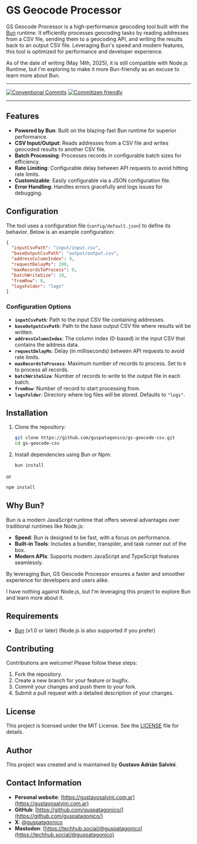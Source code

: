 # GS Geocode Processor

GS Geocode Processor is a high-performance geocoding tool built with the [Bun](https://bun.sh/) runtime.
It efficiently processes geocoding tasks by reading addresses from a CSV file, sending them to a geocoding API, and writing the results back to an output CSV file. Leveraging Bun's speed and modern features, this tool is optimized for performance and developer experience.

As of the date of writing (May 14th, 2025), it is still compatible with Node.js Runtime, but I'm exploring to make it more Bun-friendly as an excuse to learn more about Bun.

---

[![Conventional Commits](https://img.shields.io/badge/Conventional%20Commits-1.0.0-%23FE5196?logo=conventionalcommits&logoColor=white&style=for-the-badge)](https://conventionalcommits.org)
[![Commitizen friendly](https://img.shields.io/badge/commitizen-friendly-brightgreen.svg?style=for-the-badge)](http://commitizen.github.io/cz-cli/)

---

## Features

- **Powered by Bun**: Built on the blazing-fast Bun runtime for superior performance.
- **CSV Input/Output**: Reads addresses from a CSV file and writes geocoded results to another CSV file.
- **Batch Processing**: Processes records in configurable batch sizes for efficiency.
- **Rate Limiting**: Configurable delay between API requests to avoid hitting rate limits.
- **Customizable**: Easily configurable via a JSON configuration file.
- **Error Handling**: Handles errors gracefully and logs issues for debugging.

## Configuration

The tool uses a configuration file (`config/default.json`) to define its behavior. Below is an example configuration:

```json
{
  "inputCsvPath": "input/input.csv",
  "baseOutputCsvPath": "output/output.csv",
  "addressColumnIndex": 9,
  "requestDelayMs": 200,
  "maxRecordsToProcess": 0,
  "batchWriteSize": 10,
  "fromRow": 0,
  "logsFolder": "logs"
}
```

### Configuration Options

- **`inputCsvPath`**: Path to the input CSV file containing addresses.
- **`baseOutputCsvPath`**: Path to the base output CSV file where results will be written.
- **`addressColumnIndex`**: The column index (0-based) in the input CSV that contains the address data.
- **`requestDelayMs`**: Delay (in milliseconds) between API requests to avoid rate limits.
- **`maxRecordsToProcess`**: Maximum number of records to process. Set to `0` to process all records.
- **`batchWriteSize`**: Number of records to write to the output file in each batch.
- **`fromRow`**: Number of record to start processing from.
- **`logsFolder`**: Directory where log files will be stored. Defaults to `"logs"`.

## Installation

1. Clone the repository:
   ```bash
   git clone https://github.com/guspatagonico/gs-geocode-csv.git
   cd gs-geocode-csv
   ```

2. Install dependencies using Bun or Npm:
   ```bash
   bun install
   ```

or

   ```bash
   npm install
   ```

## Why Bun?

Bun is a modern JavaScript runtime that offers several advantages over traditional runtimes like Node.js:
- **Speed**: Bun is designed to be fast, with a focus on performance.
- **Built-in Tools**: Includes a bundler, transpiler, and task runner out of the box.
- **Modern APIs**: Supports modern JavaScript and TypeScript features seamlessly.

By leveraging Bun, GS Geocode Processor ensures a faster and smoother experience for developers and users alike.

I have nothing against Node.js, but I'm leveraging this project to explore Bun and learn more about it.

## Requirements

- [Bun](https://bun.sh/) (v1.0 or later) (Node.js is also supported if you prefer)

## Contributing

Contributions are welcome! Please follow these steps:

1. Fork the repository.
2. Create a new branch for your feature or bugfix.
3. Commit your changes and push them to your fork.
4. Submit a pull request with a detailed description of your changes.

## License

This project is licensed under the MIT License. See the [LICENSE](LICENSE) file for details.

## Author

This project was created and is maintained by **Gustavo Adrián Salvini**.

## Contact Information

- **Personal website**: [https://gustavosalvini.com.ar](https://gustavosalvini.com.ar)
- **GitHub**: [https://github.com/guspatagonico/](https://github.com/guspatagonico/)
- **X**: [@guspatagonico](https://twitter.com/guspatagonico)
- **Mastodon**: [https://techhub.social/@guspatagonico](https://techhub.social/@guspatagonico)
